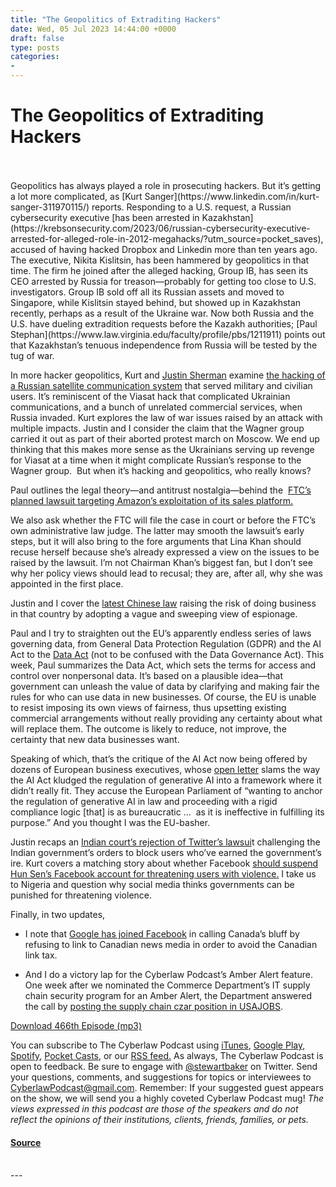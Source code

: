 ```yaml
---
title: "The Geopolitics of Extraditing Hackers"
date: Wed, 05 Jul 2023 14:44:00 +0000
draft: false
type: posts
categories: 
- 
---
```

# The Geopolitics of Extraditing Hackers

<br/>

<br/>
Geopolitics has always played a role in prosecuting hackers. But it’s getting a lot more complicated, as [Kurt Sanger](https://www.linkedin.com/in/kurt-sanger-311970115/) reports. Responding to a U.S. request, a Russian cybersecurity executive [has been arrested in Kazakhstan](https://krebsonsecurity.com/2023/06/russian-cybersecurity-executive-arrested-for-alleged-role-in-2012-megahacks/?utm_source=pocket_saves), accused of having hacked Dropbox and Linkedin more than ten years ago. The executive, Nikita Kislitsin, has been hammered by geopolitics in that time. The firm he joined after the alleged hacking, Group IB, has seen its CEO arrested by Russia for treason—probably for getting too close to U.S. investigators. Group IB sold off all its Russian assets and moved to Singapore, while Kislitsin stayed behind, but showed up in Kazakhstan recently, perhaps as a result of the Ukraine war. Now both Russia and the U.S. have dueling extradition requests before the Kazakh authorities; [Paul Stephan](https://www.law.virginia.edu/faculty/profile/pbs/1211911) points out that Kazakhstan’s tenuous independence from Russia will be tested by the tug of war. 

In more hacker geopolitics, Kurt and [Justin Sherman](https://www.globalcyberstrategies.com/#:~:text=Global%20Cyber%20Strategies%20is%20a%20Washington%2C%20DC-based%20research,Project%20Strategizing%205%20Communications%20Planning%206%20Expert%20Network) examine [the hacking of a Russian satellite communication system](https://therecord.media/hackers-take-down-russian-satellite-provider?utm_source=pocket_saves) that served military and civilian users. It’s reminiscent of the Viasat hack that complicated Ukrainian communications, and a bunch of unrelated commercial services, when Russia invaded. Kurt explores the law of war issues raised by an attack with multiple impacts. Justin and I consider the claim that the Wagner group carried it out as part of their aborted protest march on Moscow. We end up thinking that this makes more sense as the Ukrainians serving up revenge for Viasat at a time when it might complicate Russian’s response to the Wagner group.  But when it’s hacking and geopolitics, who really knows?

Paul outlines the legal theory—and antitrust nostalgia—behind the  [FTC’s planned lawsuit targeting Amazon’s exploitation of its sales platform.](https://arstechnica.com/tech-policy/2023/06/ftc-prepares-the-big-one-a-major-lawsuit-targeting-amazons-core-business/?utm_source=pocket_saves)  

We also ask whether the FTC will file the case in court or before the FTC’s own administrative law judge. The latter may smooth the lawsuit’s early steps, but it will also bring to the fore arguments that Lina Khan should recuse herself because she’s already expressed a view on the issues to be raised by the lawsuit. I’m not Chairman Khan’s biggest fan, but I don’t see why her policy views should lead to recusal; they are, after all, why she was appointed in the first place.

Justin and I cover the [latest Chinese law](https://www.wsj.com/articles/new-chinese-law-raises-risks-for-american-firms-in-china-u-s-officials-say-cf62c1a0?mod=hp_lead_pos10&utm_source=pocket_saves) raising the risk of doing business in that country by adopting a vague and sweeping view of espionage. 

Paul and I try to straighten out the EU’s apparently endless series of laws governing data, from General Data Protection Regulation (GDPR) and the AI Act to the [Data Act](https://www.consilium.europa.eu/en/press/press-releases/2023/06/27/data-act-council-and-parliament-strike-a-deal-on-fair-access-to-and-use-of-data/?source=email&utm_source=pocket_saves) (not to be confused with the Data Governance Act). This week, Paul summarizes the Data Act, which sets the terms for access and control over nonpersonal data. It’s based on a plausible idea—that government can unleash the value of data by clarifying and making fair the rules for who can use data in new businesses. Of course, the EU is unable to resist imposing its own views of fairness, thus upsetting existing commercial arrangements without really providing any certainty about what will replace them. The outcome is likely to reduce, not improve, the certainty that new data businesses want. 

Speaking of which, that’s the critique of the AI Act now being offered by dozens of European business executives, whose [open letter](https://www.theverge.com/2023/6/30/23779611/eu-ai-act-open-letter-artificial-intelligence-regulation-renault-siemens) slams the way the AI Act kludged the regulation of generative AI into a framework where it didn’t really fit. They accuse the European Parliament of “wanting to anchor the regulation of generative AI in law and proceeding with a rigid compliance logic \[that\] is as bureaucratic …  as it is ineffective in fulfilling its purpose.” And you thought I was the EU-basher. 

Justin recaps an [Indian court’s rejection of Twitter’s lawsui](https://techcrunch.com/2023/06/29/court-dismisses-twitter-plea-against-india-government/?utm_source=pocket_saves)t challenging the Indian government’s orders to block users who’ve earned the government’s ire. Kurt covers a matching story about whether Facebook [should suspend Hun Sen’s Facebook account for threatening users with violence.](https://www.washingtonpost.com/world/2023/06/29/meta-hun-sen-cambodia-suspended-accounts/?utm_source=pocket_saves) I take us to Nigeria and question why social media thinks governments can be punished for threatening violence.

Finally, in two updates,

-   I note that [Google has joined Facebook](https://blog.google/intl/en-ca/company-news/outreach-initiatives/an-update-on-canadas-bill-c-18-and-our-search-and-news-products/?utm_source=pocket_saves) in calling Canada’s bluff by refusing to link to Canadian news media in order to avoid the Canadian link tax. 
    
-   And I do a victory lap for the Cyberlaw Podcast’s Amber Alert feature. One week after we nominated the Commerce Department’s IT supply chain security program for an Amber Alert, the Department answered the call by [posting the supply chain czar position in USAJOBS](https://www.usajobs.gov/job/734298700?utm_source=pocket_saves).
    

[Download 466th Episode (mp3)](https://www.steptoe.com/podcasts/TheCyberlawPodcast-466.mp3)

You can subscribe to The Cyberlaw Podcast using [iTunes](https://itunes.apple.com/us/podcast/steptoe-cyberlaw-podcast/id830593115?mt=2), [Google Play](https://play.google.com/music/listen#/ps/Ikx2d2ncjvw6zuoq3zh4qp2i7qu), [Spotify](https://open.spotify.com/show/3Co2wdTUaZr4Xqnlxs4soG), [Pocket Casts](http://pcasts.in/steptoe), or our [RSS feed.](http://www.steptoe.com/feed-Cyberlaw.rss) As always, The Cyberlaw Podcast is open to feedback. Be sure to engage with [@stewartbaker](https://twitter.com/stewartbaker) on Twitter. Send your questions, comments, and suggestions for topics or interviewees to [CyberlawPodcast@gmail.com](mailto:CyberlawPodcast@gmail.com). Remember: If your suggested guest appears on the show, we will send you a highly coveted Cyberlaw Podcast mug! _The views expressed in this podcast are those of the speakers and do not reflect the opinions of their institutions, clients, friends, families, or pets._

#### [Source](https://sites.libsyn.com/52286/the-geopolitics-of-extraditing-hackers)

<br/>
---
